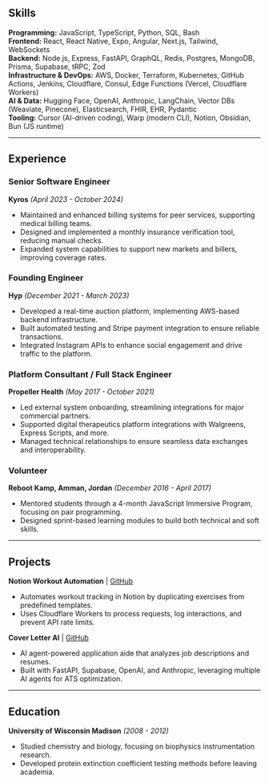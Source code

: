 ## Skills

**Programming:** JavaScript, TypeScript, Python, SQL, Bash  
**Frontend:** React, React Native, Expo, Angular, Next.js, Tailwind, WebSockets  
**Backend:** Node.js, Express, FastAPI, GraphQL, Redis, Postgres, MongoDB, Prisma, Supabase, tRPC, Zod  
**Infrastructure & DevOps:** AWS, Docker, Terraform, Kubernetes, GitHub Actions, Jenkins, Cloudflare, Consul, Edge Functions (Vercel, Cloudflare Workers)  
**AI & Data:** Hugging Face, OpenAI, Anthropic, LangChain, Vector DBs (Weaviate, Pinecone), Elasticsearch, FHIR, EHR, Pydantic  
**Tooling:** Cursor (AI-driven coding), Warp (modern CLI), Notion, Obsidian, Bun (JS runtime)

---

## Experience

### Senior Software Engineer

**Kyros** _(April 2023 - October 2024)_

- Maintained and enhanced billing systems for peer services, supporting medical billing teams.
- Designed and implemented a monthly insurance verification tool, reducing manual checks.
- Expanded system capabilities to support new markets and billers, improving coverage rates.

### Founding Engineer

**Hyp** _(December 2021 - March 2023)_

- Developed a real-time auction platform, implementing AWS-based backend infrastructure.
- Built automated testing and Stripe payment integration to ensure reliable transactions.
- Integrated Instagram APIs to enhance social engagement and drive traffic to the platform.

### Platform Consultant / Full Stack Engineer

**Propeller Health** _(May 2017 - October 2021)_

- Led external system onboarding, streamlining integrations for major commercial partners.
- Supported digital therapeutics platform integrations with Walgreens, Express Scripts, and more.
- Managed technical relationships to ensure seamless data exchanges and interoperability.

### Volunteer

**Reboot Kamp, Amman, Jordan** _(December 2016 - April 2017)_

- Mentored students through a 4-month JavaScript Immersive Program, focusing on pair programming.
- Designed sprint-based learning modules to build both technical and soft skills.

---

## Projects

**Notion Workout Automation** | [GitHub](https://github.com/djwirz/notion-workout-automation)

- Automates workout tracking in Notion by duplicating exercises from predefined templates.
- Uses Cloudflare Workers to process requests, log interactions, and prevent API rate limits.

**Cover Letter AI** | [GitHub](https://github.com/djwirz/cover-letter-ai)

- AI agent-powered application aide that analyzes job descriptions and resumes.
- Built with FastAPI, Supabase, OpenAI, and Anthropic, leveraging multiple AI agents for ATS optimization.

---

## Education

**University of Wisconsin Madison** _(2008 - 2012)_

- Studied chemistry and biology, focusing on biophysics instrumentation research.
- Developed protein extinction coefficient testing methods before leaving academia.
